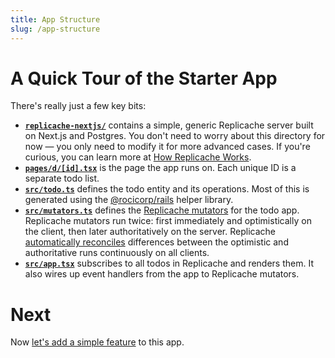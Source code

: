 ```yaml
---
title: App Structure
slug: /app-structure
---
```


# A Quick Tour of the Starter App

There's really just a few key bits:

- **[`replicache-nextjs/`](https://github.com/rocicorp/replicache-todo/blob/main/replicache-nextjs)** contains a simple, generic Replicache server built on Next.js and Postgres. You don't need to worry about this directory for now — you only need to modify it for more advanced cases. If you're curious, you can learn more at [How Replicache Works](how-it-works.md).
- **[`pages/d/[id].tsx`](https://github.com/rocicorp/replicache-todo/blob/main/pages/d/[id].tsx)** is the page the app runs on. Each unique ID is a separate todo list.
- **[`src/todo.ts`](https://github.com/rocicorp/replicache-todo/blob/main/src/todo.ts)** defines the todo entity and its operations. Most of this is generated using the [@rocicorp/rails](https://github.com/rocicorp/rails) helper library.
- **[`src/mutators.ts`](https://github.com/rocicorp/replicache-todo/blob/main/src/mutators.ts)** defines the [Replicache mutators](/how-it-works#mutations) for the todo app. Replicache mutators run twice: first immediately and optimistically on the client, then later authoritatively on the server. Replicache [automatically reconciles](/how-it-works#the-big-picture) differences between the optimistic and authoritative runs continuously on all clients.
- **[`src/app.tsx`](https://github.com/rocicorp/replicache-todo/blob/main/src/app.tsx)** subscribes to all todos in Replicache and renders them. It also wires up event handlers from the app to Replicache mutators.

# Next

Now [let's add a simple feature](/first-replicache-feature) to this app.
